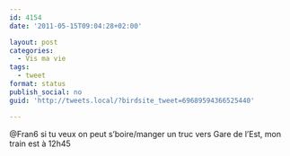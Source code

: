 ```yaml
---
id: 4154
date: '2011-05-15T09:04:28+02:00'

layout: post
categories:
  - Vis ma vie
tags:
  - tweet
format: status
publish_social: no
guid: 'http://tweets.local/?birdsite_tweet=69689594366525440'

---
```


@Fran6 si tu veux on peut s’boire/manger un truc vers Gare de l’Est, mon train est à 12h45